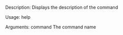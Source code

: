 Description:
  Displays the description of the command

Usage:
  help <arguments>

Arguments:
  command  The command name
